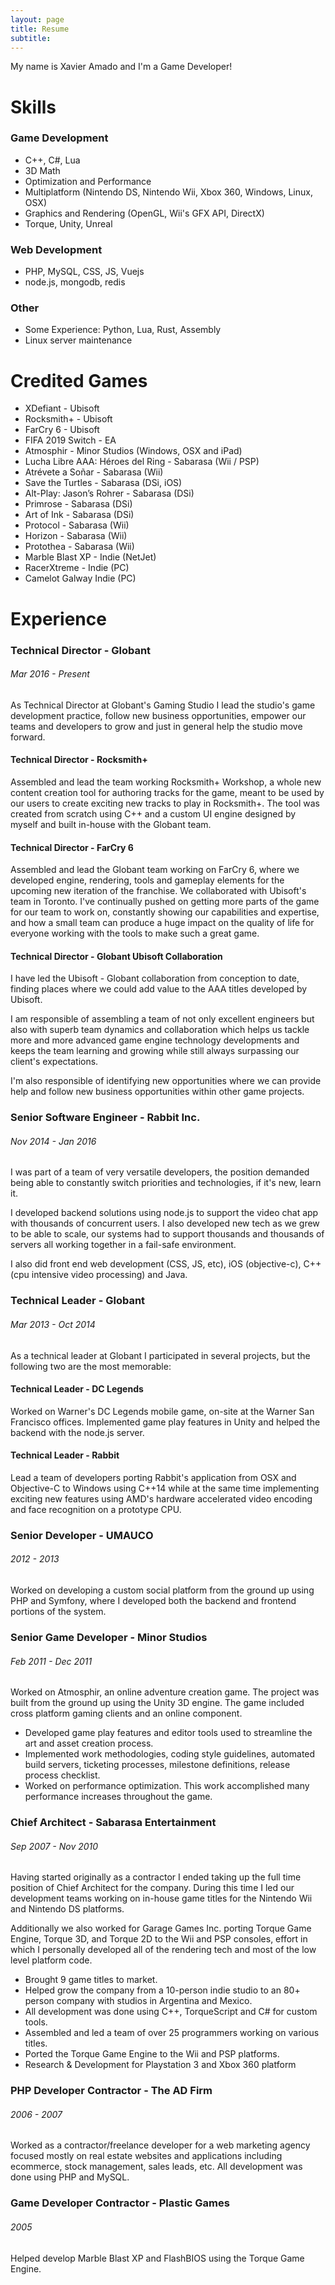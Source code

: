 ```yaml
---
layout: page
title: Resume
subtitle: 
---
```


My name is Xavier Amado and I'm a Game Developer!

# Skills

### Game Development

- C++, C#, Lua
- 3D Math
- Optimization and Performance
- Multiplatform (Nintendo DS, Nintendo Wii, Xbox 360, Windows, Linux, OSX)
- Graphics and Rendering (OpenGL, Wii's GFX API, DirectX)
- Torque, Unity, Unreal

### Web Development

- PHP, MySQL, CSS, JS, Vuejs
- node.js, mongodb, redis

### Other
- Some Experience: Python, Lua, Rust, Assembly
- Linux server maintenance

# Credited Games

- XDefiant - Ubisoft
- Rocksmith+ - Ubisoft
- FarCry 6 - Ubisoft
- FIFA 2019 Switch - EA
- Atmosphir - Minor Studios (Windows, OSX and iPad)
- Lucha Libre AAA: Héroes del Ring - Sabarasa (Wii / PSP)
- Atrévete a Soñar - Sabarasa (Wii)
- Save the Turtles - Sabarasa (DSi, iOS)
- Alt-Play: Jason’s Rohrer - Sabarasa (DSi)
- Primrose - Sabarasa (DSi)
- Art of Ink - Sabarasa (DSi)
- Protocol - Sabarasa (Wii)
- Horizon - Sabarasa (Wii)
- Protothea - Sabarasa (Wii)
- Marble Blast XP - Indie (NetJet)
- RacerXtreme - Indie (PC)
- Camelot Galway Indie (PC)

# Experience

<!-- To be honest, I'm having some trouble remembering right now, so why don't you just watch [my movie](https://en.wikipedia.org/wiki/The_Princess_Bride_%28film%29) and it will answer **all** your questions. -->

### Technical Director - Globant
###### Mar 2016 - Present

As Technical Director at Globant's Gaming Studio I lead the studio's game development practice, follow new business opportunities, empower our teams and developers to grow and just in general help the studio move forward. 

#### Technical Director - Rocksmith+

Assembled and lead the team working Rocksmith+ Workshop, a whole new content creation tool for authoring tracks for the game, meant to be used by our users to create exciting new tracks to play in Rocksmith+. The tool was created from scratch using C++ and a custom UI engine designed by myself and built in-house with the Globant team.

#### Technical Director - FarCry 6

Assembled and lead the Globant team working on FarCry 6, where we developed engine, rendering, tools and gameplay elements for the upcoming new iteration of the franchise. We collaborated with Ubisoft's team in Toronto. I've continually pushed on getting more parts of the game for our team to work on, constantly showing our capabilities and expertise, and how a small team can produce a huge impact on the quality of life for everyone working with the tools to make such a great game.

#### Technical Director - Globant Ubisoft Collaboration

I have led the Ubisoft - Globant collaboration from conception to date, finding places where we could add value to the AAA titles developed by Ubisoft.

I am responsible of assembling a team of not only excellent engineers but also with superb team dynamics and collaboration which helps us tackle more and more advanced game engine technology developments and keeps the team learning and growing while still always surpassing our client's expectations.

I'm also responsible of identifying new opportunities where we can provide help and follow new business opportunities within other game projects.

### Senior Software Engineer - Rabbit Inc.
###### Nov 2014 - Jan 2016

I was part of a team of very versatile developers, the position demanded being able to constantly switch priorities and technologies, if it's new, learn it.

I developed backend solutions using node.js to support the video chat app with thousands of concurrent users. I also developed new tech as we grew to be able to scale, our systems had to support thousands and thousands of servers all working together in a fail-safe environment.

I also did front end web development (CSS, JS, etc), iOS (objective-c), C++ (cpu intensive video processing) and Java.

### Technical Leader - Globant
###### Mar 2013 - Oct 2014

As a technical leader at Globant I participated in several projects, but the following two are the most memorable:

#### Technical Leader - DC Legends

Worked on Warner's DC Legends mobile game, on-site at the Warner San Francisco offices. Implemented game play features in Unity and helped the backend with the node.js server.

#### Technical Leader - Rabbit

Lead a team of developers porting Rabbit's application from OSX and Objective-C to Windows using C++14 while at the same time implementing exciting new features using AMD's hardware accelerated video encoding and face recognition on a prototype CPU.

### Senior Developer - UMAUCO
###### 2012 - 2013

Worked on developing a custom social platform from the ground up using PHP and Symfony, where I developed both the backend and frontend portions of the system.

### Senior Game Developer - Minor Studios
###### Feb 2011 - Dec 2011

Worked on Atmosphir, an online adventure creation game. The project was built from the ground up using the Unity 3D engine. The game included cross platform gaming clients and an online component.

- Developed game play features and editor tools used to streamline the art and asset creation process.
- Implemented work methodologies, coding style guidelines, automated build servers, ticketing processes, milestone definitions, release process checklist.
- Worked on performance optimization. This work accomplished many performance increases throughout the game.

### Chief Architect - Sabarasa Entertainment
###### Sep 2007 - Nov 2010

Having started originally as a contractor I ended taking up the full time position of Chief Architect for the company. During this time I led our development teams working on in-house game titles for the Nintendo Wii and Nintendo DS platforms.

Additionally we also worked for Garage Games Inc. porting Torque Game Engine, Torque 3D, and Torque 2D to the Wii and PSP consoles, effort in which I personally developed all of the rendering tech and most of the low level platform code.

- Brought 9 game titles to market.
- Helped grow the company from a 10-person indie studio to an 80+ person company with studios in Argentina and Mexico.
- All development was done using C++, TorqueScript and C# for custom tools.
- Assembled and led a team of over 25 programmers working on various titles.
- Ported the Torque Game Engine to the Wii and PSP platforms.
- Research & Development for Playstation 3 and Xbox 360 platform

### PHP Developer Contractor - The AD Firm 
###### 2006 - 2007

Worked as a contractor/freelance developer for a web marketing agency focused mostly on real estate websites and applications including ecommerce, stock management, sales leads, etc. All development was done using PHP and MySQL.

### Game Developer Contractor - Plastic Games 
###### 2005

Helped develop Marble Blast XP and FlashBIOS using the Torque Game Engine.

